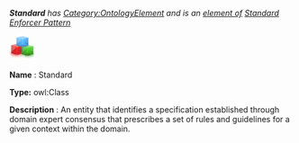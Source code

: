 ___Standard__ 
 has
 [Category:OntologyElement](../../Category/OntologyElement "Category:OntologyElement") 
 and is an
 [element of](../../Property/ElementOf "Property:ElementOf") 
[Standard Enforcer Pattern](../../Submissions/Standard_Enforcer_Pattern "Submissions:Standard Enforcer Pattern")_




  





[![Class](../images/thumb/2/27/Class.gif/45px-Class.gif)](../../Image/Class.gif "Class")


__Name__ 
 : Standard
 



__Type:__ 
 owl:Class
 



__Description__ 
 : An entity that identifies a specification established through domain expert consensus that prescribes a set of rules and guidelines for a given context within the domain.